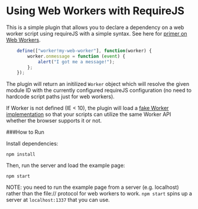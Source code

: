 Using Web Workers with RequireJS
=====================

This is a simple plugin that allows you to declare a dependency on a web worker script using requireJS with a simple syntax. See here for [primer on Web Workers](https://developer.mozilla.org/en-US/docs/DOM/Using_web_workers).

```javascript
    define(["worker!my-web-worker"], function(worker) {
		worker.onmessage = function (event) {
			alert("I got me a message!");
		};
	});
```

The plugin will return an initilized `Worker` object which will resolve the given module ID with the currently configured requireJS configuration (no need to hardcode script paths just for web workers).

If Worker is not defined (IE < 10), the plugin will load a [fake Worker implementation](http://code.google.com/p/fakeworker-js/) so that your scripts can utilize the same Worker API whether the browser supports it or not.

###How to Run

Install dependencies:

```
npm install
```

Then, run the server and load the example page:

```
npm start
```

NOTE: you need to run the example page from a server (e.g. localhost) rather than the file:// protocol for web workers to work. `npm start` spins up a server at `localhost:1337` that you can use.